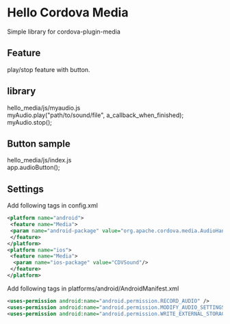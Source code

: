 #  Hello Cordova Media
Simple library  for cordova-plugin-media

## Feature
 play/stop feature with button.

## library 
 hello_media/js/myaudio.js  
 myAudio.play("path/to/sound/file", a_callback_when_finished);  
 myAudio.stop();  

## Button sample
 hello_media/js/index.js  
 app.audioButton();  

## Settings
 Add following tags in config.xml  
 ```xml
 <platform name="android">  
  <feature name="Media">  
  <param name="android-package" value="org.apache.cordova.media.AudioHandler"/>  
  </feature>  
 </platform>  
 <platform name="ios">  
  <feature name="Media">  
   <param name="ios-package" value="CDVSound"/>  
  </feature>  
 </platform>  
 ```
 Add following tags in platforms/android/AndroidManifest.xml  
 ```xml
 <uses-permission android:name="android.permission.RECORD_AUDIO" />  
 <uses-permission android:name="android.permission.MODIFY_AUDIO_SETTINGS" />  
 <uses-permission android:name="android.permission.WRITE_EXTERNAL_STORAGE" />  
 ```




